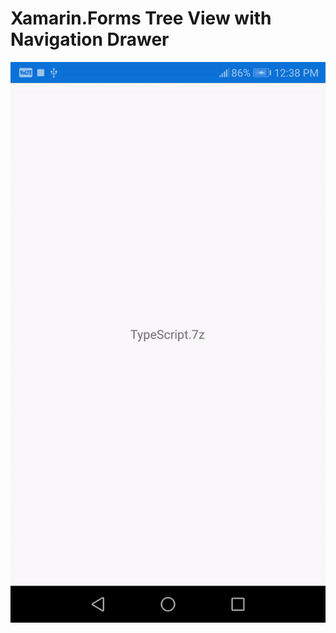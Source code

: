 # Xamarin.Forms Tree View with Navigation Drawer
<img src="xamarin-forms-tree-view.gif" alt="xamarin forms tree view with navigation drawer"/>
